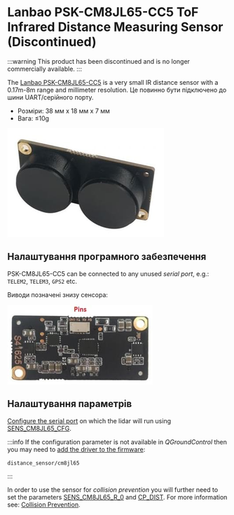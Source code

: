 # Lanbao PSK-CM8JL65-CC5 ToF Infrared Distance Measuring Sensor (Discontinued)

<Badge type="info" text="Discontinued" />

:::warning
This product has been discontinued and is no longer commercially available.
:::

The [Lanbao PSK-CM8JL65-CC5](https://www.seeedstudio.com/PSK-CM8JL65-CC5-Infrared-Distance-Measuring-Sensor-p-4028.html) is a very small IR distance sensor with a 0.17m-8m range and millimeter resolution.
Це повинно бути підключено до шини UART/серійного порту.

- Розміри: 38 мм х 18 мм х 7 мм
- Вага: ≤10g

![PSK-CM8JL65-CC5 ToF IR Distance Sensor - Hero image](../../assets/hardware/sensors/cm8jl65/psk_cm8jl65_hero.jpg)

## Налаштування програмного забезпечення

PSK-CM8JL65-CC5 can be connected to any unused _serial port_, e.g.: `TELEM2`, `TELEM3`, `GPS2` etc.

Виводи позначені знизу сенсора:

![PSK-CM8JL65-CC5 ToF IR Distance Sensor - Pinout connections](../../assets/hardware/sensors/cm8jl65/psk-cm8jl65-cc5-02.jpg)

## Налаштування параметрів

[Configure the serial port](../peripherals/serial_configuration.md) on which the lidar will run using [SENS_CM8JL65_CFG](../advanced_config/parameter_reference.md#SENS_CM8JL65_CFG).

:::info
If the configuration parameter is not available in _QGroundControl_ then you may need to [add the driver to the firmware](../peripherals/serial_configuration.md#parameter_not_in_firmware):

```plain
distance_sensor/cm8jl65
```

:::

In order to use the sensor for _collision prevention_ you will further need to set the parameters [SENS_CM8JL65_R_0](../advanced_config/parameter_reference.md#SENS_CM8JL65_R_0) and [CP_DIST](../advanced_config/parameter_reference.md#CP_DIST).
For more information see: [Collision Prevention](../computer_vision/collision_prevention.md#rangefinder).
